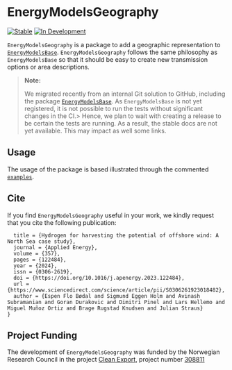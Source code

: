# EnergyModelsGeography

[![Stable](https://img.shields.io/badge/docs-stable-blue.svg)](https://energymodelsx.github.io/EnergyModelsGeography.jl//stable)
[![In Development](https://img.shields.io/badge/docs-dev-blue.svg)](https://energymodelsx.github.io/EnergyModelsGeography.jl/dev/)

`EnergyModelsGeography` is a package to add a geographic representation to [`EnergyModelsBase`](https://github.com/EnergyModelsX/EnergyModelsBase.jl).
`EnergyModelsGeography` follows the same philosophy as `EnergyModelsBase` so that it should be easy to create new transmission options or area descriptions.

> **Note:**
>
> We migrated recently from an internal Git solution to GitHub, including the package [`EnergyModelsBase`](https://github.com/EnergyModelsX/EnergyModelsBase.jl).
> As `EnergyModelsBase` is not yet registered, it is not possible to run the tests without significant changes in the CI.\> Hence, we plan to wait with creating a release to be certain the tests are running.
> As a result, the stable docs are not yet available.
> This may impact as well some links.

## Usage

The usage of the package is based illustrated through the commented [`examples`](examples).

## Cite

If you find `EnergyModelsGeography` useful in your work, we kindly request that you cite the following publication:

```@article{boedal_2024,
  title = {Hydrogen for harvesting the potential of offshore wind: A North Sea case study},
  journal = {Applied Energy},
  volume = {357},
  pages = {122484},
  year = {2024},
  issn = {0306-2619},
  doi = {https://doi.org/10.1016/j.apenergy.2023.122484},
  url = {https://www.sciencedirect.com/science/article/pii/S0306261923018482},
  author = {Espen Flo Bødal and Sigmund Eggen Holm and Avinash Subramanian and Goran Durakovic and Dimitri Pinel and Lars Hellemo and Miguel Muñoz Ortiz and Brage Rugstad Knudsen and Julian Straus}
}
```

## Project Funding

The development of `EnergyModelsGeography` was funded by the Norwegian Research Council in the project [Clean Export](https://www.sintef.no/en/projects/2020/cleanexport/), project number [308811](https://prosjektbanken.forskningsradet.no/project/FORISS/308811)

